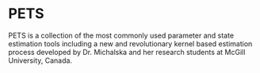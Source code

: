 # PETS
PETS is a collection of the most commonly used parameter and state estimation tools including a new and revolutionary kernel based estimation process developed by Dr. Michalska and her research students at McGill University, Canada.
